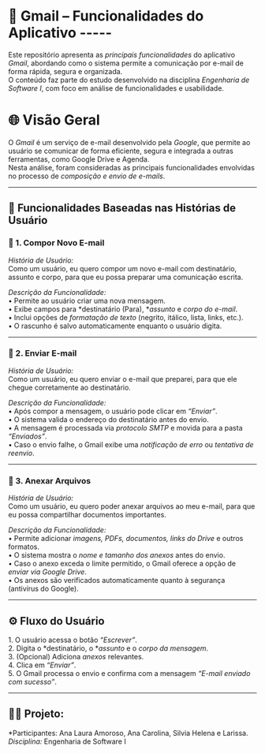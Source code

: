 # 📧 Gmail – Funcionalidades do Aplicativo -----

Este repositório apresenta as *principais funcionalidades* do aplicativo *Gmail*, abordando como o sistema permite a comunicação por e-mail de forma rápida, segura e organizada.  
O conteúdo faz parte do estudo desenvolvido na disciplina *Engenharia de Software I*, com foco em análise de funcionalidades e usabilidade.

# 🌐 Visão Geral

O *Gmail* é um serviço de e-mail desenvolvido pela *Google*, que permite ao usuário se comunicar de forma eficiente, segura e integrada a outras ferramentas, como Google Drive e Agenda.  
Nesta análise, foram consideradas as principais funcionalidades envolvidas no processo de *composição e envio de e-mails*.

---

## 🧭 Funcionalidades Baseadas nas Histórias de Usuário

### 📝 1. Compor Novo E-mail  
*História de Usuário:*  
	⁠Como um usuário, eu quero compor um novo e-mail com destinatário, assunto e corpo, para que eu possa preparar uma comunicação escrita.  

*Descrição da Funcionalidade:*  
•⁠  ⁠Permite ao usuário criar uma nova mensagem.  
•⁠  ⁠Exibe campos para *destinatário (Para), **assunto* e *corpo do e-mail*.  
•⁠  ⁠Inclui opções de *formatação de texto* (negrito, itálico, lista, links, etc.).  
•⁠  ⁠O rascunho é salvo automaticamente enquanto o usuário digita.  

---

### 🚀 2. Enviar E-mail  
*História de Usuário:*  
	⁠Como um usuário, eu quero enviar o e-mail que preparei, para que ele chegue corretamente ao destinatário.  

*Descrição da Funcionalidade:*  
•⁠  ⁠Após compor a mensagem, o usuário pode clicar em *“Enviar”*.  
•⁠  ⁠O sistema valida o endereço do destinatário antes do envio.  
•⁠  ⁠A mensagem é processada via *protocolo SMTP* e movida para a pasta *“Enviados”*.  
•⁠  ⁠Caso o envio falhe, o Gmail exibe uma *notificação de erro* ou *tentativa de reenvio*.  

---

### 📎 3. Anexar Arquivos  
*História de Usuário:*  
	⁠Como um usuário, eu quero poder anexar arquivos ao meu e-mail, para que eu possa compartilhar documentos importantes.  

*Descrição da Funcionalidade:*  
•⁠  ⁠Permite adicionar *imagens, PDFs, documentos, links do Drive* e outros formatos.  
•⁠  ⁠O sistema mostra o *nome e tamanho dos anexos* antes do envio.  
•⁠  ⁠Caso o anexo exceda o limite permitido, o Gmail oferece a opção de *enviar via Google Drive*.  
•⁠  ⁠Os anexos são verificados automaticamente quanto à segurança (antivírus do Google).  

---

## ⚙️ Fluxo do Usuário

1.⁠ ⁠O usuário acessa o botão *“Escrever”*.  
2.⁠ ⁠Digita o *destinatário, o **assunto* e o *corpo da mensagem*.  
3.⁠ ⁠(Opcional) Adiciona *anexos* relevantes.  
4.⁠ ⁠Clica em *“Enviar”*.  
5.⁠ ⁠O Gmail processa o envio e confirma com a mensagem *“E-mail enviado com sucesso”*.

---

## 👩‍💻 Projeto:

*Participantes: Ana Laura Amoroso, Ana Carolina, Silvia Helena e Larissa.
*Disciplina:* Engenharia de Software I  


